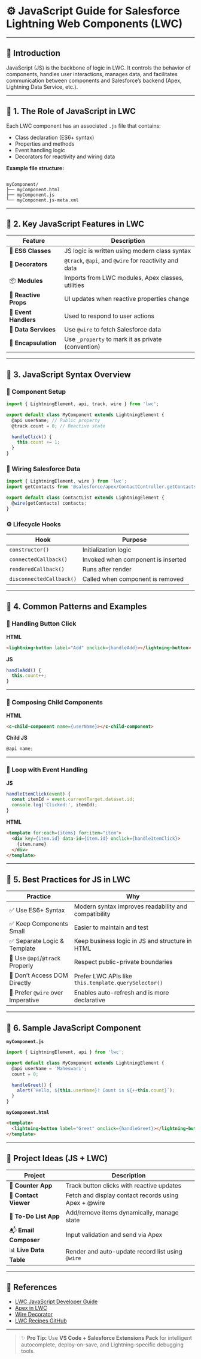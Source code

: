 # ⚙️ JavaScript Guide for Salesforce Lightning Web Components (LWC)

---

## 📘 Introduction

JavaScript (JS) is the backbone of logic in LWC. It controls the behavior of components, handles user interactions, manages data, and facilitates communication between components and Salesforce’s backend (Apex, Lightning Data Service, etc.).

---

## 🔹 1. The Role of JavaScript in LWC

Each LWC component has an associated `.js` file that contains:

- Class declaration (ES6+ syntax)
- Properties and methods
- Event handling logic
- Decorators for reactivity and wiring data

**Example file structure:**

```

myComponent/
├── myComponent.html
├── myComponent.js
└── myComponent.js-meta.xml

````

---

## 🔹 2. Key JavaScript Features in LWC

| Feature               | Description                                             |
|----------------------|---------------------------------------------------------|
| 🧠 **ES6 Classes**     | JS logic is written using modern class syntax           |
| 📛 **Decorators**      | `@track`, `@api`, and `@wire` for reactivity and data   |
| 📦 **Modules**         | Imports from LWC modules, Apex classes, utilities       |
| 🔄 **Reactive Props**  | UI updates when reactive properties change              |
| 🎯 **Event Handlers**  | Used to respond to user actions                         |
| 📡 **Data Services**   | Use `@wire` to fetch Salesforce data                    |
| 🔐 **Encapsulation**   | Use `_property` to mark it as private (convention)      |

---

## 🔹 3. JavaScript Syntax Overview

### 🧱 Component Setup

```js
import { LightningElement, api, track, wire } from 'lwc';

export default class MyComponent extends LightningElement {
  @api userName; // Public property
  @track count = 0; // Reactive state

  handleClick() {
    this.count += 1;
  }
}
````

### 📡 Wiring Salesforce Data

```js
import { LightningElement, wire } from 'lwc';
import getContacts from '@salesforce/apex/ContactController.getContacts';

export default class ContactList extends LightningElement {
  @wire(getContacts) contacts;
}
```

### ⚙️ Lifecycle Hooks

| Hook                     | Purpose                            |
| ------------------------ | ---------------------------------- |
| `constructor()`          | Initialization logic               |
| `connectedCallback()`    | Invoked when component is inserted |
| `renderedCallback()`     | Runs after render                  |
| `disconnectedCallback()` | Called when component is removed   |

---

## 🔹 4. Common Patterns and Examples

### 🎯 Handling Button Click

**HTML**

```html
<lightning-button label="Add" onclick={handleAdd}></lightning-button>
```

**JS**

```js
handleAdd() {
  this.count++;
}
```

---

### 🧩 Composing Child Components

**HTML**

```html
<c-child-component name={userName}></c-child-component>
```

**Child JS**

```js
@api name;
```

---

### 🔁 Loop with Event Handling

**JS**

```js
handleItemClick(event) {
  const itemId = event.currentTarget.dataset.id;
  console.log('Clicked:', itemId);
}
```

**HTML**

```html
<template for:each={items} for:item="item">
  <div key={item.id} data-id={item.id} onclick={handleItemClick}>
    {item.name}
  </div>
</template>
```

---

## 🔹 5. Best Practices for JS in LWC

| Practice                          | Why                                                  |
| --------------------------------- | ---------------------------------------------------- |
| ✅ Use ES6+ Syntax                 | Modern syntax improves readability and compatibility |
| ✅ Keep Components Small           | Easier to maintain and test                          |
| ✅ Separate Logic & Template       | Keep business logic in JS and structure in HTML      |
| 🔐 Use `@api`/`@track` Properly   | Respect public-private boundaries                    |
| 🚫 Don’t Access DOM Directly      | Prefer LWC APIs like `this.template.querySelector()` |
| 📡 Prefer `@wire` over Imperative | Enables auto-refresh and is more declarative         |

---

## 🔹 6. Sample JavaScript Component

**`myComponent.js`**

```js
import { LightningElement, api } from 'lwc';

export default class MyComponent extends LightningElement {
  @api userName = 'Maheswari';
  count = 0;

  handleGreet() {
    alert(`Hello, ${this.userName}! Count is ${++this.count}`);
  }
}
```

**`myComponent.html`**

```html
<template>
  <lightning-button label="Greet" onclick={handleGreet}></lightning-button>
</template>
```

---

## 🚀 Project Ideas (JS + LWC)

| Project                | Description                                          |
| ---------------------- | ---------------------------------------------------- |
| 🧮 **Counter App**     | Track button clicks with reactive updates            |
| 📇 **Contact Viewer**  | Fetch and display contact records using Apex + @wire |
| 🔁 **To-Do List App**  | Add/remove items dynamically, manage state           |
| 📬 **Email Composer**  | Input validation and send via Apex                   |
| 📊 **Live Data Table** | Render and auto-update record list using `@wire`     |

---

## 🔗 References

* [LWC JavaScript Developer Guide](https://developer.salesforce.com/docs/component-library/documentation/en/lwc/lwc.js_intro)
* [Apex in LWC](https://developer.salesforce.com/docs/component-library/documentation/en/lwc/lwc.apex)
* [Wire Decorator](https://developer.salesforce.com/docs/component-library/documentation/en/lwc/lwc.reference_wire)
* [LWC Recipes GitHub](https://github.com/trailheadapps/lwc-recipes)

---

> ✨ **Pro Tip:** Use **VS Code + Salesforce Extensions Pack** for intelligent autocomplete, deploy-on-save, and Lightning-specific debugging tools.
